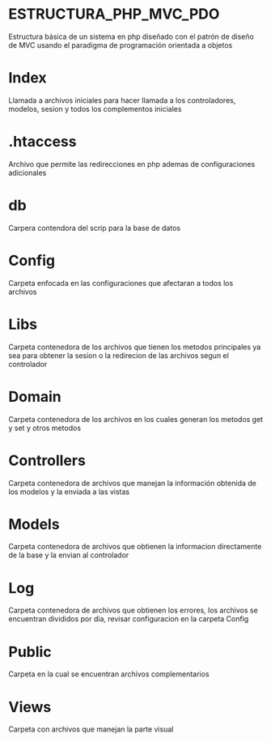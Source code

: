 # ESTRUCTURA_PHP_MVC_PDO
Estructura básica de un sistema en php diseñado con el patrón de diseño de MVC usando el paradigma de programación orientada a objetos

# Index
Llamada a archivos iniciales para hacer llamada a los controladores, modelos, sesion y todos los complementos iniciales

# .htaccess
Archivo que permite las redirecciones en php ademas de configuraciones adicionales

# db
Carpera contendora del scrip para la base de datos

# Config
Carpeta enfocada en las configuraciones que afectaran a todos los archivos

# Libs
Carpeta contenedora de los archivos que tienen los metodos principales ya sea para obtener la sesion o la redirecion de las archivos segun el controlador

# Domain
Carpeta contenedora de los archivos en los cuales generan los metodos get y set y otros metodos

# Controllers
Carpeta contenedora de archivos que manejan la información obtenida de los modelos y la enviada a las vistas

# Models
Carpeta contenedora de archivos que obtienen la informacion directamente de la base y la envian al controlador

# Log
Carpeta contenedora de archivos que obtienen los errores, los archivos se encuentran divididos por dia, revisar configuracion en la carpeta Config

# Public
Carpeta en la cual se encuentran archivos complementarios

# Views
Carpeta con archivos que manejan la parte visual
